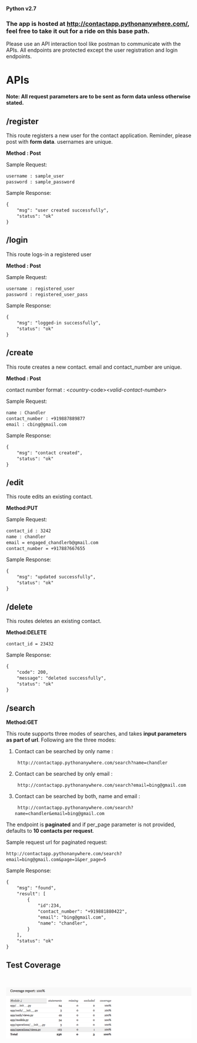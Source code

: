 
**Python v2.7** 
### The app is hosted at http://contactapp.pythonanywhere.com/, feel free to take it out for a ride on this base path.

Please use an API interaction tool like postman to communicate with the APIs. All endpoints are protected except the user registration and login endpoints.

# APIs

**Note: All request parameters are to be sent as form data unless otherwise  stated.**

## /register
This route registers a new user for the contact application. Reminder, please post with **form data**. usernames are unique.

**Method : Post**



Sample Request:

	username : sample_user
	password : sample_password	
							    
Sample Response:
	
	{
	    "msg": "user created successfully",
	    "status": "ok"
	}
			
## /login
This route logs-in a registered user

**Method : Post**

Sample Request:

	
	username : registered_user 
	password : registered_user_pass 
	 	          

Sample Response:

	{
	    "msg": "logged-in successfully",
	    "status": "ok"
	}
	
## /create
This route creates a new contact. email and contact_number are unique.

**Method : Post**

contact number format : <_country_-code><_valid-contact-number_>


Sample Request:
	
	name : Chandler 
	contact_number : +919887889877 
	email : cbing@gmail.com
    
Sample Response:

    {
   	 	"msg": "contact created",
    	"status": "ok"
	}
## /edit
This route edits an existing contact. 

**Method:PUT**

Sample Request:							    
	

	contact_id : 3242
	name : chandler
	email = engaged_chandlerb@gmail.com
	contact_number = +917887667655
	

Sample Response:
	
    {
   	 	"msg": "updated successfully",
    	"status": "ok"
	}

## /delete
This routes deletes an existing contact.

**Method:DELETE**

	contact_id = 23432
	
Sample Response:		
	
	{
	    "code": 200,
	    "message": "deleted successfully",
	    "status": "ok"
	}

## /search
**Method:GET**

This route supports three modes of searches, and takes **input parameters as part of url**. Following are the three modes:

1. Contact can be searched by only name : 
		
		http://contactapp.pythonanywhere.com/search?name=chandler
2. Contact can be searched by only email : 
	
		http://contactapp.pythonanywhere.com/search?email=bing@gmail.com
3. Contact can be searched by both, name and email : 

		http://contactapp.pythonanywhere.com/search?name=chandler&email=bing@gmail.com


The endpoint is **paginated** and if per_page parameter is not provided, defaults to **10 contacts per request**.

Sample request url for paginated request:
	
	http://contactapp.pythonanywhere.com/search?email=bing@gmail.com&page=1&per_page=5

Sample Response:		
    
	{
	    "msg": "found",
	    "result": [
	        {
	            "id":234,
	            "contact_number": "+919881880422",
	            "email": "bing@gmail.com",
	            "name": "chandler",
	        }
	    ],
	    "status": "ok"
	}
					    
## Test Coverage
<br>

![Alt text](test_coverage_snap.png?raw=true "Test Coverage Report")